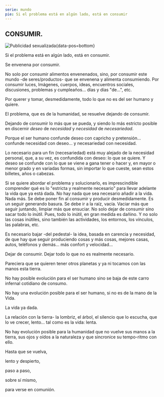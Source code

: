 ```yaml
---
serie: mundo
pie: Si el problema está en algún lado, está en consumir
---
```


## CONSUMIR.

![Publicidad sexualizada](/foto/P1120502.webp){data-pos=bottom}

Si el problema está en algún lado, está en consumir.

Se envenena por consumir.

No solo por consumir alimentos envenenados, sino, por consumir este mundo -de seres/productos- que se envenena y alimenta consumiendo. Por consumir luces, Imágenes, cuerpos, ideas, encuentros sociales, discusiones, problemas y cumpleaños… días y días "de…", etc.

Por querer y tomar, desmedidamente, todo lo que no es del ser humano y quiere.

El problema, que es de la humanidad, se resuelve dejando de consumir.

Dejando de consumir lo más que se pueda, y siendo lo más estricto posible en discernir _deseo_ de _necesidad_ y _necesidad_ de _necesariedad_.

Porque el ser humano confunde deseo con capricho y pretensión… confunde necesidad con deseo… y necesariedad con necesidad.

Lo necesario para un fin (necesariedad) está muy alejado de la necesidad personal, que, a su vez, es confundida con deseo: lo que se quiere. Y deseo se confunde con lo que se viene a gana tener o hacer y, en mayor o menor grado y en variadas formas, sin importar lo que cueste, sean estos billetes, años o cabezas.

Si se quiere abordar el problema y solucionarlo, es imprescindible comprender qué es lo "estricta y realmente necesario" para llevar adelante la vida que ya está dada.
No hay nada que sea necesario añadir a la vida. Nada más. Se debe poner fin al consumir y producir desmedidamente. Es un seguir generando basura.
Se debe ir a la raíz, vacía.
Vaciar más que seguir juntando, limpiar más que ensuciar.
No solo dejar de consumir sino sacar todo lo inútil. Pues, todo lo inútil, en gran medida es dañino. Y no solo las cosas inútiles, sino también las actividades, los entornos, los vínculos, las palabras, etc.

Es necesario bajar -del pedestal- la idea, basada en carencia y necesidad, de que hay que seguir produciendo cosas y más cosas, mejores casas, autos, teléfonos y demás… más confort y velocidad…

Dejar de consumir. Dejar todo lo que no es realmente necesario.

Pareciera que se quieren tener otros planetas y ya ni tocamos con las manos esta tierra.

No hay posible evolución para el ser humano sino se baja de este carro infernal cotidiano de consumo.

No hay una evolución posible para el ser humano, si no es de la mano de la Vida.

La vida ya dada.

La relación con la tierra- la lombriz, el árbol, el silencio que lo escucha, que lo ve crecer, lento… tal como es la vida: lenta.

No hay evolución posible para la humanidad que no vuelve sus manos a la tierra, sus ojos y oídos a la naturaleza y que sincronice su tempo-ritmo con ello.

Hasta que se vuelva,

lento y despierto,

paso a paso,

sobre sí mismo,

para verse en comunión.
